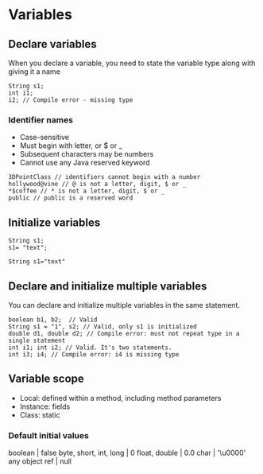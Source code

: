 # Variables

## Declare variables
When you declare a variable, you need to state the variable type along with giving it a
name

```
String s1;
int i1;
i2; // Compile error - missing type
```

### Identifier names 
* Case-sensitive
* Must begin with letter, or $ or _
* Subsequent characters may be numbers
* Cannot use any Java reserved keyword

```
3DPointClass // identifiers cannot begin with a number
hollywood@vine // @ is not a letter, digit, $ or _
*$coffee // * is not a letter, digit, $ or _
public // public is a reserved word 
```

## Initialize variables
```
String s1;
s1= "text";

String s1="text"
```

## Declare and initialize multiple variables
You can declare and initialize multiple variables in the same statement. 
```
boolean b1, b2;  // Valid
String s1 = "1", s2; // Valid, only s1 is initialized
double d1, double d2; // Compile error: must not repeat type in a single statement
int i1; int i2; // Valid. It's two statements.
int i3; i4; // Compile error: i4 is missing type
```

## Variable scope

* Local: defined within a method, including method parameters
* Instance: fields
* Class: static

### Default initial values
boolean | false 
byte, short, int, long | 0 
float, double | 0.0 
char | '\u0000' 
any object ref | null
